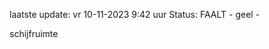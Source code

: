 laatste update: 
vr 10-11-2023  9:42   uur 
Status: FAALT - geel - 
<div class="service Y">schijfruimte</div>